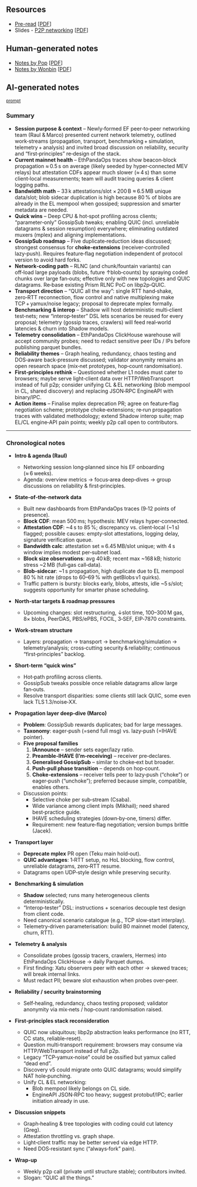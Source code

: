 ## Resources

- [Pre-read](https://hackmd.io/@raul/p2p-berlinterop-2025) [[PDF](Slides-notes/12-Jun_p2p-networking-preread.pdf)]
- Slides - [P2P networking](https://docs.google.com/presentation/d/1Ek38ZSiKMCZtBDl9RQrO28BhKwDnLfGaox3pHXG7phU/edit?usp=sharing) [[PDF](Slides-notes/12-Jun_p2p-networking-slides.pdf)]

## Human-generated notes

- [Notes by Pop](https://notes.ethereum.org/sgr6oeivSGKw9owxEjJY_A) [[PDF](Slides-notes/12-Jun_p2p-networking-notes-pop.pdf)]
- [Notes by Wonbin](https://hackmd.io/@HMU3ciGqSo2XRf4OpBV7Ng/HkpETIFmgg) [[PDF](Slides-notes/12-Jun_p2p-networking-notes-wonbin.pdf)]

## AI-generated notes

<sup>[prompt](Slides-notes/AI-info.md)</sup>

### Summary

* **Session purpose & context** – Newly‑formed EF peer‑to‑peer networking team (Raul & Marco) presented current network telemetry, outlined work‑streams (propagation, transport, benchmarking + simulation, telemetry + analysis) and invited broad discussion on reliability, security and “first‑principles” re‑design of the stack.
* **Current mainnet health** – EthPandaOps traces show beacon‐block propagation ≈ 0.5 s on average (likely seeded by hyper‑connected MEV relays) but attestation CDFs appear much slower (≈ 4 s) than some client‑local measurements; team will audit tracing queries & client logging paths.
* **Bandwidth math** – 33 k attestations/slot × 200 B ≈ 6.5 MB unique data/slot; blob sidecar duplication is high because 80 % of blobs are already in the EL mempool when gossiped; suppression and smarter metadata are needed.
* **Quick wins** – Deep CPU & hot‑spot profiling across clients; “parameter‑only” GossipSub tweaks; enabling QUIC (incl. unreliable datagrams & session resumption) everywhere; eliminating outdated muxers (mplex) and aligning implementations.
* **GossipSub roadmap** – Five duplicate‑reduction ideas discussed; strongest consensus for **choke‑extensions** (receiver‑controlled lazy‑push). Requires feature‑flag negotiation independent of protocol version to avoid hard forks.
* **Network‑coding path** – RLNC (and chunk/fountain variants) can off‑load large payloads (blobs, future ↑blob‑counts) by spraying coded chunks over large fan‑outs; effective only with new topologies and QUIC datagrams. Re‑base existing Prism RLNC PoC on libp2p‑QUIC.
* **Transport direction** – “QUIC all the way”: single RTT hand‑shake, zero‑RTT reconnection, flow control and native multiplexing make TCP + yamux/noise legacy; proposal to deprecate mplex formally.
* **Benchmarking & interop** – Shadow will host deterministic multi‑client test‑nets; new “interop‑tester” DSL lets scenarios be reused for every proposal; telemetry (gossip traces, crawlers) will feed real‑world latencies & churn into Shadow models.
* **Telemetry consolidation** – EthPandaOps ClickHouse warehouse will accept community probes; need to redact sensitive peer IDs / IPs before publishing parquet bundles.
* **Reliability themes** – Graph healing, redundancy, chaos testing and DOS‑aware back‑pressure discussed; validator anonymity remains an open research space (mix‑net prototypes, hop‑count randomisation).
* **First‑principles rethink** – Questioned whether L1 nodes must cater to browsers; maybe serve light‑client data over HTTP/WebTransport instead of full p2p; consider unifying CL & EL networking (blob mempool in CL, shared discovery) and replacing JSON‑RPC EngineAPI with binary/IPC.
* **Action items** – Finalise mplex deprecation PR; agree on feature‑flag negotiation scheme; prototype choke‑extensions; re‑run propagation traces with validated methodology; extend Shadow interop suite; map EL/CL engine‑API pain points; weekly p2p call open to contributors.

---

### Chronological notes

* **Intro & agenda (Raul)**

  * Networking session long‑planned since his EF onboarding (≈ 6 weeks).
  * Agenda: overview metrics → focus‑area deep‑dives → group discussions on reliability & first‑principles.
* **State‑of‑the‑network data**

  * Built new dashboards from EthPandaOps traces (9‑12 points of presence).
  * **Block CDF**: mean 500 ms; hypothesis: MEV relays hyper‑connected.
  * **Attestation CDF**: \~4 s to 85 %; discrepancy vs. client‑local (\~1 s) flagged; possible causes: empty‑slot attestations, logging delay, signature verification queue.
  * **Bandwidth calc**: attestation set ≈ 6.45 MB/slot unique; with 4 s window implies modest per‑subnet load.
  * **Block size observations**: avg 40 kB; recent max \~168 kB; historic stress \~2 MB (full‑gas call‑data).
  * **Blob‑sidecar**: \~1 s propagation, high duplicate due to EL mempool 80 % hit rate (drops to 60–69 % with getBlobs v1 quirks).
  * Traffic pattern is bursty: blocks early, blobs, attests, idle \~5 s/slot; suggests opportunity for smarter phase scheduling.
* **North‑star targets & roadmap pressures**

  * Upcoming changes: slot restructuring, ↓slot time, 100–300 M gas, 8× blobs, PeerDAS, PBS/ePBS, FOCIL, 3‑SEF, EIP‑7870 constraints.
* **Work‑stream structure**

  * Layers: propagation → transport → benchmarking/simulation → telemetry/analysis; cross‑cutting security & reliability; continuous “first‑principles” backlog.
* **Short‑term “quick wins”**

  * Hot‑path profiling across clients.
  * GossipSub tweaks possible once reliable datagrams allow large fan‑outs.
  * Resolve transport disparities: some clients still lack QUIC, some even lack TLS 1.3/noise‑XX.
* **Propagation layer deep‑dive (Marco)**

  * **Problem**: GossipSub rewards duplicates; bad for large messages.
  * **Taxonomy**: eager‑push (=send full msg) vs. lazy‑push (=IHAVE pointer).
  * **Five proposal families**
    1. **IAnnounce** – sender sets eager/lazy ratio.
    2. **Preamble‑IHAVE (I’m‑receiving)** – receiver pre‑declares.
    3. **Generalised GossipSub** – similar to choke‑ext but broader.
    4. **Push‑pull phase transition** – depends on hop‑count.
    5. **Choke‑extensions** – receiver tells peer to lazy‑push (“choke”) or eager‑push (“unchoke”); preferred because simple, compatible, enables others.
  * Discussion points:
    * Selective choke per sub‑stream (Csaba).
    * Wide variance among client impls (Mikhail); need shared best‑practice guide.
    * IHAVE scheduling strategies (down‑by‑one, timers) differ.
    * Requirement: new feature‑flag negotiation; version bumps brittle (Jacek).
* **Transport layer**

  * **Deprecate mplex** PR open (Teku main hold‑out).
  * **QUIC advantages**: 1‑RTT setup, no HoL blocking, flow control, unreliable datagrams, zero‑RTT resume.
  * Datagrams open UDP‑style design while preserving security.
* **Benchmarking & simulation**

  * **Shadow** selected; runs many heterogeneous clients deterministically.
  * “Interop‑tester” DSL: instructions + scenarios decouple test design from client code.
  * Need canonical scenario catalogue (e.g., TCP slow‑start interplay).
  * Telemetry‑driven parameterisation: build B0 mainnet model (latency, churn, RTT).
* **Telemetry & analysis**

  * Consolidate probes (gossip tracers, crawlers, Hermes) into EthPandaOps ClickHouse → daily Parquet dumps.
  * First finding: Xatu observers peer with each other → skewed traces; will break internal links.
  * Must redact PII; beware slot exhaustion when probes over‑peer.
* **Reliability / security brainstorming**

  * Self‑healing, redundancy, chaos testing proposed; validator anonymity via mix‑nets / hop‑count randomisation raised.
* **First‑principles stack reconsideration**

  * QUIC now ubiquitous; libp2p abstraction leaks performance (no RTT, CC stats, reliable‑reset).
  * Question multi‑transport requirement: browsers may consume via HTTP/WebTransport instead of full p2p.
  * Legacy “TCP‑yamux‑noise” could be ossified but yamux called “dead end”.
  * Discovery v5 could migrate onto QUIC datagrams; would simplify NAT hole‑punching.
  * Unify CL & EL networking:
    * Blob mempool likely belongs on CL side.
    * EngineAPI JSON‑RPC too heavy; suggest protobuf/IPC; earlier initiation already in use.
* **Discussion snippets**
  * Graph‑healing & tree topologies with coding could cut latency (Greg).
  * Attestation throttling vs. graph shape.
  * Light‑client traffic may be better served via edge HTTP.
  * Need DOS‑resistant sync (“always‑fork” pain).
* **Wrap‑up**
  * Weekly p2p call (private until structure stable); contributors invited.
  * Slogan: “QUIC all the things.”
